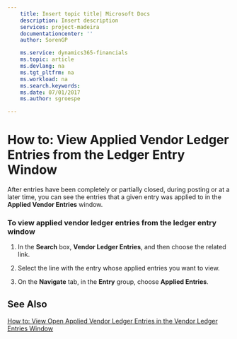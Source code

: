 ```yaml
---
    title: Insert topic title| Microsoft Docs
    description: Insert description
    services: project-madeira
    documentationcenter: ''
    author: SorenGP

    ms.service: dynamics365-financials
    ms.topic: article
    ms.devlang: na
    ms.tgt_pltfrm: na
    ms.workload: na
    ms.search.keywords:
    ms.date: 07/01/2017
    ms.author: sgroespe

---
```

# How to: View Applied Vendor Ledger Entries from the Ledger Entry Window
After entries have been completely or partially closed, during posting or at a later time, you can see the entries that a given entry was applied to in the **Applied Vendor Entries** window.  
  
### To view applied vendor ledger entries from the ledger entry window  
  
1.  In the **Search** box, **Vendor Ledger Entries**, and then choose the related link.  
  
2.  Select the line with the entry whose applied entries you want to view.  
  
3.  On the **Navigate** tab, in the **Entry** group, choose **Applied Entries**.  
  
## See Also  
 [How to: View Open Applied Vendor Ledger Entries in the Vendor Ledger Entries Window](../how-to-view-open-applied-vendor-ledger-entries-in-the-vendor-ledger-entries-window.md)